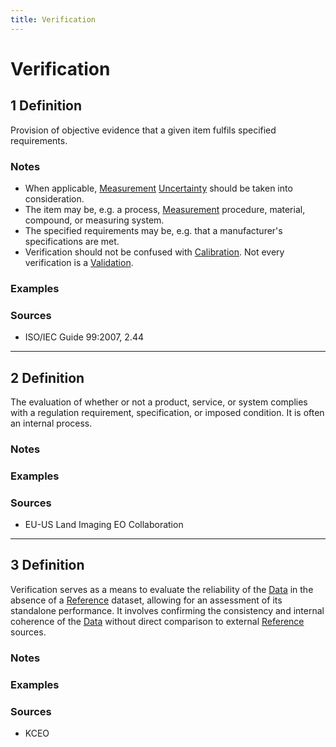 ```yaml
---
title: Verification
---
```


# Verification

## 1 Definition

Provision of objective evidence that a given item fulfils specified requirements.

### Notes 
- When applicable, [Measurement](../measurement) [Uncertainty](../uncertainty) should be taken into consideration.
- The item may be, e.g. a process, [Measurement](../measurement) procedure, material, compound, or measuring system.
- The specified requirements may be, e.g. that a manufacturer's specifications are met.
- Verification should not be confused with [Calibration](../calibration). Not every verification is a [Validation](../validation).

### Examples 

### Sources
- ISO/IEC Guide 99:2007, 2.44

___

## 2 Definition

The evaluation of whether or not a product, service, or system complies with a regulation requirement, specification, or imposed condition. It is often an internal process.

### Notes 

### Examples 

### Sources
- EU-US Land Imaging EO Collaboration

___

## 3 Definition

Verification serves as a means to evaluate the reliability of the [Data](../data) in the absence of a [Reference](../reference) dataset, allowing for an assessment of its standalone performance. It involves confirming the consistency and internal coherence of the [Data](../data) without direct comparison to external [Reference](../reference) sources.

### Notes 

### Examples 

### Sources
- KCEO
